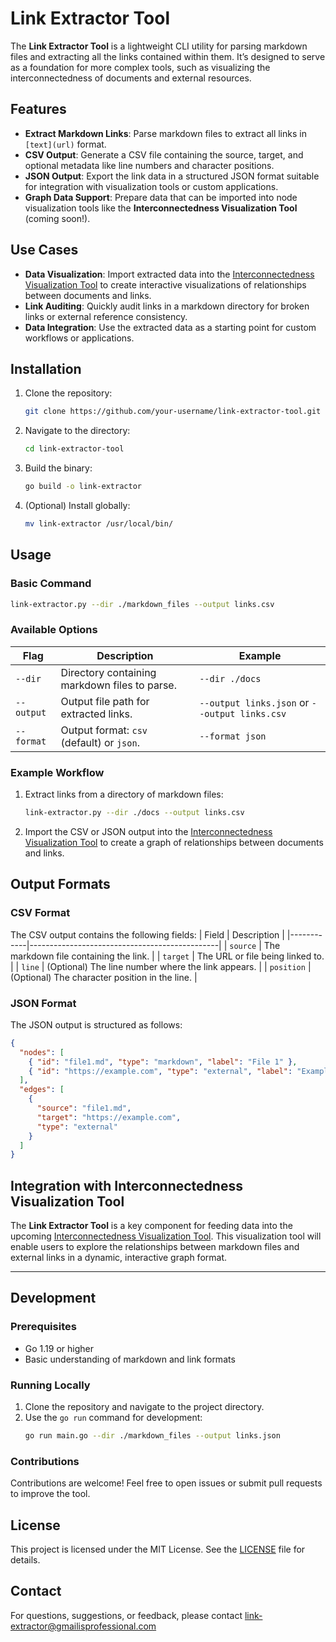 # Link Extractor Tool

The **Link Extractor Tool** is a lightweight CLI utility for parsing markdown files and extracting all the links contained within them. It’s designed to serve as a foundation for more complex tools, such as visualizing the interconnectedness of documents and external resources.

## Features

- **Extract Markdown Links**: Parse markdown files to extract all links in `[text](url)` format.
- **CSV Output**: Generate a CSV file containing the source, target, and optional metadata like line numbers and character positions.
- **JSON Output**: Export the link data in a structured JSON format suitable for integration with visualization tools or custom applications.
- **Graph Data Support**: Prepare data that can be imported into node visualization tools like the **Interconnectedness Visualization Tool** (coming soon!).

## Use Cases

- **Data Visualization**: Import extracted data into the [Interconnectedness Visualization Tool](#interconnectedness-visualization-tool) to create interactive visualizations of relationships between documents and links.
- **Link Auditing**: Quickly audit links in a markdown directory for broken links or external reference consistency.
- **Data Integration**: Use the extracted data as a starting point for custom workflows or applications.

## Installation

1. Clone the repository:
   ```bash
   git clone https://github.com/your-username/link-extractor-tool.git
   ```
2. Navigate to the directory:
   ```bash
   cd link-extractor-tool
   ```
3. Build the binary:
   ```bash
   go build -o link-extractor
   ```
4. (Optional) Install globally:
   ```bash
   mv link-extractor /usr/local/bin/
   ```

## Usage

### Basic Command

```bash
link-extractor.py --dir ./markdown_files --output links.csv
```

### Available Options

| Flag       | Description                                   | Example                                       |
| ---------- | --------------------------------------------- | --------------------------------------------- |
| `--dir`    | Directory containing markdown files to parse. | `--dir ./docs`                                |
| `--output` | Output file path for extracted links.         | `--output links.json` or `--output links.csv` |
| `--format` | Output format: `csv` (default) or `json`.     | `--format json`                               |

### Example Workflow

1. Extract links from a directory of markdown files:
   ```bash
   link-extractor.py --dir ./docs --output links.csv
   ```
2. Import the CSV or JSON output into the [Interconnectedness Visualization Tool](#interconnectedness-visualization-tool) to create a graph of relationships between documents and links.

## Output Formats

### CSV Format

The CSV output contains the following fields:
| Field | Description |
|------------|-----------------------------------------------|
| `source` | The markdown file containing the link. |
| `target` | The URL or file being linked to. |
| `line` | (Optional) The line number where the link appears. |
| `position` | (Optional) The character position in the line. |

### JSON Format

The JSON output is structured as follows:

```json
{
  "nodes": [
    { "id": "file1.md", "type": "markdown", "label": "File 1" },
    { "id": "https://example.com", "type": "external", "label": "Example" }
  ],
  "edges": [
    {
      "source": "file1.md",
      "target": "https://example.com",
      "type": "external"
    }
  ]
}
```

## Integration with Interconnectedness Visualization Tool

The **Link Extractor Tool** is a key component for feeding data into the upcoming [Interconnectedness Visualization Tool](https://github.com/your-username/interconnectedness-visualizer). This visualization tool will enable users to explore the relationships between markdown files and external links in a dynamic, interactive graph format.

---

## Development

### Prerequisites

- Go 1.19 or higher
- Basic understanding of markdown and link formats

### Running Locally

1. Clone the repository and navigate to the project directory.
2. Use the `go run` command for development:
   ```bash
   go run main.go --dir ./markdown_files --output links.json
   ```

### Contributions

Contributions are welcome! Feel free to open issues or submit pull requests to improve the tool.

## License

This project is licensed under the MIT License. See the [LICENSE](LICENSE) file for details.

## Contact

For questions, suggestions, or feedback, please contact [link-extractor@gmailisprofessional.com](mailto:link-extractor@gmailisprofessional.com)
